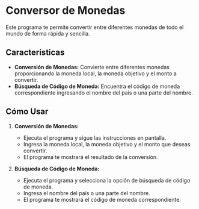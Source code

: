 # Conversor de Monedas

Este programa te permite convertir entre diferentes monedas de todo el mundo de forma rápida y sencilla.

## Características

- **Conversión de Monedas:** Convierte entre diferentes monedas proporcionando la moneda local, la moneda objetivo y el monto a convertir.
- **Búsqueda de Código de Moneda:** Encuentra el código de moneda correspondiente ingresando el nombre del país o una parte del nombre.

## Cómo Usar

1. **Conversión de Monedas:**
    - Ejecuta el programa y sigue las instrucciones en pantalla.
    - Ingresa la moneda local, la moneda objetivo y el monto que deseas convertir.
    - El programa te mostrará el resultado de la conversión.

2. **Búsqueda de Código de Moneda:**
    - Ejecuta el programa y selecciona la opción de búsqueda de código de moneda.
    - Ingresa el nombre del país o una parte del nombre.
    - El programa te mostrará el código de moneda correspondiente.
